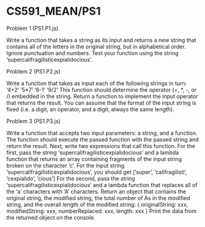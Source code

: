 # CS591_MEAN/PS1

Problem 1 (PS1.P1.js)

Write a function that takes a string as its input and returns a new string that contains all of the letters in the original string, but in alphabetical order. Ignore punctuation and numbers. Test your function using the string ‘supercalifragilisticexpialidocious’.


Problem 2 (PS1.P2.js)

Write a function that takes as input each of the following strings in turn:
‘4+2’
‘5*7’
‘6-1’
‘9/2’
This function should determine the operator (+, *, -, or /) embedded in the string.
Return a function to implement the input operator that returns the result.
You can assume that the format of the input string is fixed (i.e. a digit, an operator, and a digit, always the same length).


Problem 3 (PS1.P3.js)

Write a function that accepts two input parameters: a string, and a function. The function should execute the passed function with the passed string and return the result.
Next, write two expressions that call this function. For the first, pass the string ‘supercalifragilisticexpialidocious’ and a lambda function that returns an array containing fragments of the input string broken on the character ‘c’. For the input string ‘supercalifragilisticexpialidocious’, you should get
[‘super’, ‘califragilisti’, ‘cexpialido’, ‘cious’]
For the second, pass the string ‘supercalifragilisticexpialidocious’ and a lambda function that replaces all of the ‘a’ characters with ‘A’ characters. Return an object that contains the original string, the modified string, the total number of As in the modified string, and the overall length of the modified string:
{
originalString: xxx,
modifiedString: xxx, 
numberReplaced: xxx, 
length: xxx
}
Print the data from the returned object on the console.
